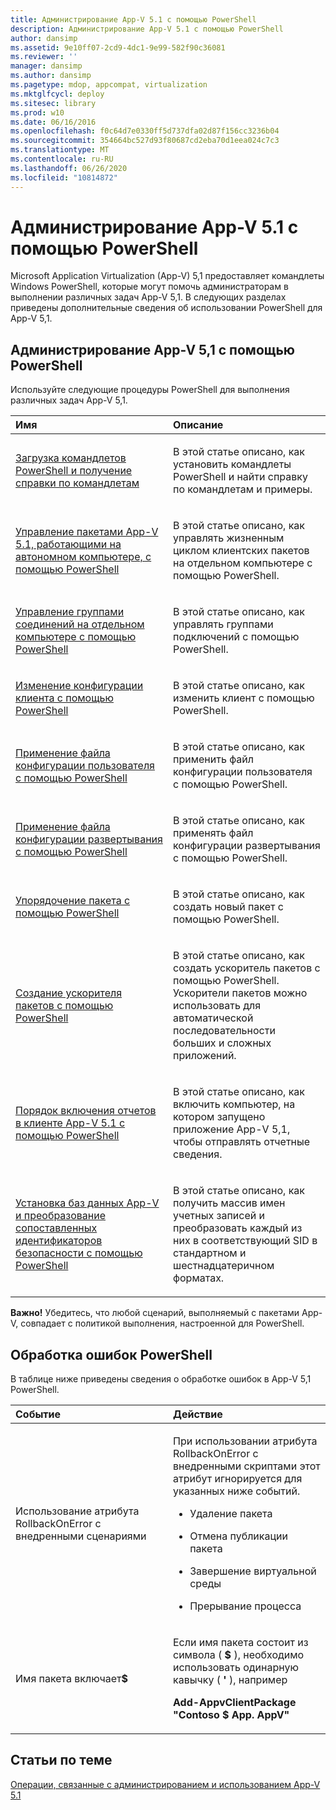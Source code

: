 ```yaml
---
title: Администрирование App-V 5.1 с помощью PowerShell
description: Администрирование App-V 5.1 с помощью PowerShell
author: dansimp
ms.assetid: 9e10ff07-2cd9-4dc1-9e99-582f90c36081
ms.reviewer: ''
manager: dansimp
ms.author: dansimp
ms.pagetype: mdop, appcompat, virtualization
ms.mktglfcycl: deploy
ms.sitesec: library
ms.prod: w10
ms.date: 06/16/2016
ms.openlocfilehash: f0c64d7e0330ff5d737dfa02d87f156cc3236b04
ms.sourcegitcommit: 354664bc527d93f80687cd2eba70d1eea024c7c3
ms.translationtype: MT
ms.contentlocale: ru-RU
ms.lasthandoff: 06/26/2020
ms.locfileid: "10814872"
---
```

# Администрирование App-V 5.1 с помощью PowerShell


Microsoft Application Virtualization (App-V) 5,1 предоставляет командлеты Windows PowerShell, которые могут помочь администраторам в выполнении различных задач App-V 5,1. В следующих разделах приведены дополнительные сведения об использовании PowerShell для App-V 5,1.

## Администрирование App-V 5,1 с помощью PowerShell


Используйте следующие процедуры PowerShell для выполнения различных задач App-V 5,1.

<table>
<colgroup>
<col width="50%" />
<col width="50%" />
</colgroup>
<thead>
<tr class="header">
<th align="left">Имя</th>
<th align="left">Описание</th>
</tr>
</thead>
<tbody>
<tr class="odd">
<td align="left"><p><a href="how-to-load-the-powershell-cmdlets-and-get-cmdlet-help-51.md" data-raw-source="[How to Load the PowerShell Cmdlets and Get Cmdlet Help](how-to-load-the-powershell-cmdlets-and-get-cmdlet-help-51.md)">Загрузка командлетов PowerShell и получение справки по командлетам</a></p></td>
<td align="left"><p>В этой статье описано, как установить командлеты PowerShell и найти справку по командлетам и примеры.</p></td>
</tr>
<tr class="even">
<td align="left"><p><a href="how-to-manage-app-v-51-packages-running-on-a-stand-alone-computer-by-using-powershell.md" data-raw-source="[How to Manage App-V 5.1 Packages Running on a Stand-Alone Computer by Using PowerShell](how-to-manage-app-v-51-packages-running-on-a-stand-alone-computer-by-using-powershell.md)">Управление пакетами App-V 5.1, работающими на автономном компьютере, с помощью PowerShell</a></p></td>
<td align="left"><p>В этой статье описано, как управлять жизненным циклом клиентских пакетов на отдельном компьютере с помощью PowerShell.</p></td>
</tr>
<tr class="odd">
<td align="left"><p><a href="how-to-manage-connection-groups-on-a-stand-alone-computer-by-using-powershell51.md" data-raw-source="[How to Manage Connection Groups on a Stand-alone Computer by Using PowerShell](how-to-manage-connection-groups-on-a-stand-alone-computer-by-using-powershell51.md)">Управление группами соединений на отдельном компьютере с помощью PowerShell</a></p></td>
<td align="left"><p>В этой статье описано, как управлять группами подключений с помощью PowerShell.</p></td>
</tr>
<tr class="even">
<td align="left"><p><a href="how-to-modify-client-configuration-by-using-powershell51.md" data-raw-source="[How to Modify Client Configuration by Using PowerShell](how-to-modify-client-configuration-by-using-powershell51.md)">Изменение конфигурации клиента с помощью PowerShell</a></p></td>
<td align="left"><p>В этой статье описано, как изменить клиент с помощью PowerShell.</p></td>
</tr>
<tr class="odd">
<td align="left"><p><a href="how-to-apply-the-user-configuration-file-by-using-powershell51.md" data-raw-source="[How to Apply the User Configuration File by Using PowerShell](how-to-apply-the-user-configuration-file-by-using-powershell51.md)">Применение файла конфигурации пользователя с помощью PowerShell</a></p></td>
<td align="left"><p>В этой статье описано, как применить файл конфигурации пользователя с помощью PowerShell.</p></td>
</tr>
<tr class="even">
<td align="left"><p><a href="how-to-apply-the-deployment-configuration-file-by-using-powershell51.md" data-raw-source="[How to Apply the Deployment Configuration File by Using PowerShell](how-to-apply-the-deployment-configuration-file-by-using-powershell51.md)">Применение файла конфигурации развертывания с помощью PowerShell</a></p></td>
<td align="left"><p>В этой статье описано, как применять файл конфигурации развертывания с помощью PowerShell.</p></td>
</tr>
<tr class="odd">
<td align="left"><p><a href="how-to-sequence-a-package--by-using-powershell-51.md" data-raw-source="[How to Sequence a Package by Using PowerShell](how-to-sequence-a-package--by-using-powershell-51.md)">Упорядочение пакета с помощью PowerShell</a></p></td>
<td align="left"><p>В этой статье описано, как создать новый пакет с помощью PowerShell.</p></td>
</tr>
<tr class="even">
<td align="left"><p><a href="how-to-create-a-package-accelerator-by-using-powershell51.md" data-raw-source="[How to Create a Package Accelerator by Using PowerShell](how-to-create-a-package-accelerator-by-using-powershell51.md)">Создание ускорителя пакетов с помощью PowerShell</a></p></td>
<td align="left"><p>В этой статье описано, как создать ускоритель пакетов с помощью PowerShell. Ускорители пакетов можно использовать для автоматической последовательности больших и сложных приложений.</p></td>
</tr>
<tr class="odd">
<td align="left"><p><a href="how-to-enable-reporting-on-the-app-v-51-client-by-using-powershell.md" data-raw-source="[How to Enable Reporting on the App-V 5.1 Client by Using PowerShell](how-to-enable-reporting-on-the-app-v-51-client-by-using-powershell.md)">Порядок включения отчетов в клиенте App-V 5.1 с помощью PowerShell</a></p></td>
<td align="left"><p>В этой статье описано, как включить компьютер, на котором запущено приложение App-V 5,1, чтобы отправлять отчетные сведения.</p></td>
</tr>
<tr class="even">
<td align="left"><p><a href="how-to-install-the-app-v-databases-and-convert-the-associated-security-identifiers--by-using-powershell51.md" data-raw-source="[How to Install the App-V Databases and Convert the Associated Security Identifiers by Using PowerShell](how-to-install-the-app-v-databases-and-convert-the-associated-security-identifiers--by-using-powershell51.md)">Установка баз данных App-V и преобразование сопоставленных идентификаторов безопасности с помощью PowerShell</a></p></td>
<td align="left"><p>В этой статье описано, как получить массив имен учетных записей и преобразовать каждый из них в соответствующий SID в стандартном и шестнадцатеричном форматах.</p></td>
</tr>
</tbody>
</table>

 

**Важно!**  Убедитесь, что любой сценарий, выполняемый с пакетами App-V, совпадает с политикой выполнения, настроенной для PowerShell.

 

## Обработка ошибок PowerShell


В таблице ниже приведены сведения о обработке ошибок в App-V 5,1 PowerShell.

<table>
<colgroup>
<col width="50%" />
<col width="50%" />
</colgroup>
<thead>
<tr class="header">
<th align="left">Событие</th>
<th align="left">Действие</th>
</tr>
</thead>
<tbody>
<tr class="odd">
<td align="left"><p>Использование атрибута RollbackOnError с внедренными сценариями</p></td>
<td align="left"><p>При использовании <strong> </strong> атрибута RollbackOnError с внедренными скриптами этот атрибут игнорируется для указанных ниже событий.</p>
<ul>
<li><p>Удаление пакета</p></li>
<li><p>Отмена публикации пакета</p></li>
<li><p>Завершение виртуальной среды</p></li>
<li><p>Прерывание процесса</p></li>
</ul></td>
</tr>
<tr class="even">
<td align="left"><p>Имя пакета включает<strong>$</strong></p></td>
<td align="left"><p>Если имя пакета состоит из символа ( <strong> $ </strong> ), необходимо использовать одинарную кавычку ( <strong> ' </strong> ), например</p>
<p><strong>Add-AppvClientPackage "Contoso $ App. AppV"</strong></p></td>
</tr>
</tbody>
</table>

 






## Статьи по теме


[Операции, связанные с администрированием и использованием App-V 5.1](operations-for-app-v-51.md)

 

 





